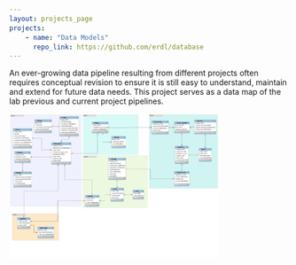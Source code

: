 ```yaml
---
layout: projects_page
projects:
    - name: "Data Models"
      repo_link: https://github.com/erdl/database
---
```


An ever-growing data pipeline resulting from different projects often requires conceptual revision to ensure it is still easy to understand, maintain and extend for future data needs. This project serves as a data map of the lab previous and current project pipelines.

<img src="/assets/img/schema.png" height="75%" width="75%">
